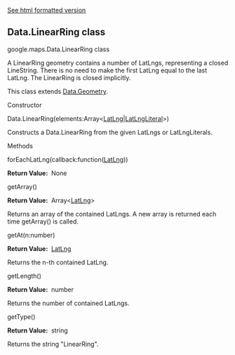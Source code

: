 [See html formatted version](https://huasofoundries.github.io/google-maps-documentation/Data.LinearRing.html)


Data.LinearRing class
---------------------

google.maps.Data.LinearRing class

A LinearRing geometry contains a number of LatLngs, representing a closed LineString. There is no need to make the first LatLng equal to the last LatLng. The LinearRing is closed implicitly.

This class extends [Data.Geometry](https://github.com/amenadiel/google-maps-documentation/blob/master/docs/Data.Geometry.md).

Constructor

Data.LinearRing(elements:Array<[LatLng](https://github.com/amenadiel/google-maps-documentation/blob/master/docs/LatLng.md)|[LatLngLiteral](https://github.com/amenadiel/google-maps-documentation/blob/master/docs/LatLngLiteral.md)\>)

Constructs a Data.LinearRing from the given LatLngs or LatLngLiterals.

Methods

forEachLatLng(callback:function([LatLng](https://github.com/amenadiel/google-maps-documentation/blob/master/docs/LatLng.md)))

**Return Value:**  None

getArray()

**Return Value:**  Array<[LatLng](https://github.com/amenadiel/google-maps-documentation/blob/master/docs/LatLng.md)\>

Returns an array of the contained LatLngs. A new array is returned each time getArray() is called.

getAt(n:number)

**Return Value:**  [LatLng](https://github.com/amenadiel/google-maps-documentation/blob/master/docs/LatLng.md)

Returns the n\-th contained LatLng.

getLength()

**Return Value:**  number

Returns the number of contained LatLngs.

getType()

**Return Value:**  string

Returns the string "LinearRing".